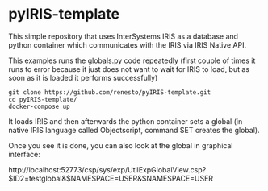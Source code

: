# pyIRIS-template

This simple repository that uses InterSystems IRIS as a database and python container which communicates with the IRIS via IRIS Native API.
 
This examples runs the globals.py code repeatedly (first couple of times it runs to error because it just does not want to wait for IRIS to load, but as soon as it is loaded it performs successfully)
 
    git clone https://github.com/renesto/pyIRIS-template.git
    cd pyIRIS-template/
    docker-compose up

It loads IRIS and then afterwards the python container sets a global (in native IRIS language called Objectscript, command SET creates the global).
 
Once you see it is done, you can also look at the global in graphical interface:

http://localhost:52773/csp/sys/exp/UtilExpGlobalView.csp?$ID2=testglobal&$NAMESPACE=USER&$NAMESPACE=USER

 

